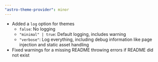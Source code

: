 ```yaml
---
"astro-theme-provider": minor
---
```


- Added a `log` option for themes
  - `false`: No logging
  - `"minimal" | true`: Default logging, includes warning
  - `"verbose"`: Log everything, including debug information like page injection and static asset handling
- Fixed warnings for a missing README throwing errors if README did not exist
  


